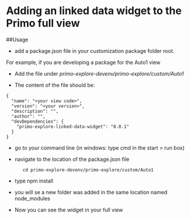 
# Adding an linked data widget to the Primo full view


##Usage

- add a package.json file in your customization package folder root.

For example, if you are developing a package for the Auto1 view

- Add the file under *primo-explore-devenv/primo-explore/custom/Auto1*

- The content of the file should be:

```
{
  "name": "<your view code>",
  "version": "<your version>",
  "description": "",
  "author": "",
  "devDependencies": {
    "primo-explore-linked-data-widget": "0.0.1"
  }
}
```

- go to your command line (in windows: type cmd in the start > run box)
- navigate to the location of the package.json file
   
   ```
      cd primo-explore-devenv/primo-explore/custom/Auto1
   ```
- type npm install
- you will se a new folder was added in the same location named node_modules
- Now you can see the widget in your full view



